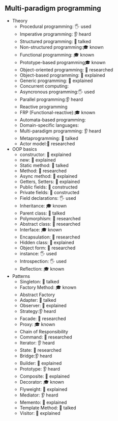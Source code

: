 ## Multi-paradigm programming

- Theory
  - Procedural programming: 🖐️ used
  - Imperative programming: 👂 heard
  - Structured programming: 📢 talked
  - Non-structured programming:🎓 known
  - Functional programming: 🎓 known
  - Prototype-based programming🎓 known
  - Object-oriented programming: 🔬 researched
  - Object-based programming: 🙋 explained
  - Generic programming: 🙋 explained
  - Concurrent computing: 
  - Asyncronous programming:🖐️ used
  - Parallel programming:👂 heard
  - Reactive programming
  - FRP (Functional-reactive):🎓 known
  - Automata-based programming:
  - Domain-specific languages:
  - Multi-paradigm programming: 👂 heard
  - Metaprogramming: 📢 talked
  - Actor model:🔬 researched
- OOP basics
  - constructor: 🙋 explained
  - new: 🙋 explained
  - Static method: 📢 talked
  - Method: 🔬 researched
  - Async method: 🙋 explained
  - Getters, Setters: 🙋 explained
  - Public fields: 🚀 constructed
  - Private fields: 🚀 constructed
  - Field declarations:  🖐️ used
  - Inheritance: 🎓 known
  - Parent class: 📢 talked
  - Polymorphism: 🔬 researched
  - Abstract class: 🔬 researched
  - Interface: 🎓 known
  - Encapsulation: 🔬 researched
  - Hidden class: 🙋 explained
  - Object form: 🔬 researched
  - instance: 🖐️ used
  - Introspection: 🖐️ used
  - Reflection: 🎓 known
- Patterns
  - Singleton: 📢 talked
  - Factory Method:  🎓 known
  - Abstract Factory
  - Adapter: 📢 talked
  - Observer: 🙋 explained
  - Strategy:👂 heard
  - Facade: 🔬 researched
  - Proxy:  🎓 known
  - Chain of Responsibility
  - Command: 🔬 researched
  - Iterator: 👂 heard
  - State: 🔬 researched
  - Bridge:👂 heard
  - Builder: 🙋 explained
  - Prototype: 👂 heard
  - Composite: 🙋 explained
  - Decorator:  🎓 known
  - Flyweight: 🙋 explained
  - Mediator: 👂 heard
  - Memento: 🙋 explained
  - Template Method: 📢 talked
  - Visitor: 🙋 explained
